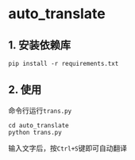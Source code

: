 # auto_translate

## 1. 安装依赖库

```pip install -r requirements.txt```

## 2. 使用

命令行运行```trans.py```

```
cd auto_translate
python trans.py
```
输入文字后，按```Ctrl+S```键即可自动翻译
